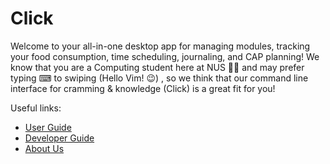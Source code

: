 # Click

Welcome to your all-in-one desktop app for managing modules, tracking your food consumption, time scheduling, journaling, and CAP planning!
We know that you are a Computing student here at NUS 👨‍🎓 and may prefer typing ⌨ to swiping (Hello Vim! 😉)
, so we think that our command line interface for cramming & knowledge (Click) is a great fit for you!

Useful links:

* [User Guide](UserGuide.md)
* [Developer Guide](DeveloperGuide.md)
* [About Us](AboutUs.md)
